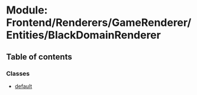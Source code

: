 # Module: Frontend/Renderers/GameRenderer/Entities/BlackDomainRenderer

## Table of contents

### Classes

- [default](../classes/frontend_renderers_gamerenderer_entities_blackdomainrenderer.default.md)
